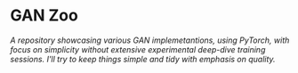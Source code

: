 # GAN Zoo

*A repository showcasing various GAN implemetantions, using PyTorch, with focus on simplicity without extensive experimental deep-dive training sessions. I'll try to keep things simple and tidy with emphasis on quality.*

